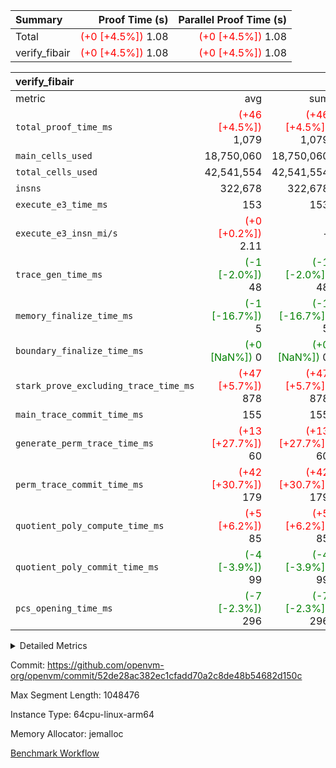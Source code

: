 | Summary | Proof Time (s) | Parallel Proof Time (s) |
|:---|---:|---:|
| Total | <span style='color: red'>(+0 [+4.5%])</span> 1.08 | <span style='color: red'>(+0 [+4.5%])</span> 1.08 |
| verify_fibair | <span style='color: red'>(+0 [+4.5%])</span> 1.08 | <span style='color: red'>(+0 [+4.5%])</span> 1.08 |


| verify_fibair |||||
|:---|---:|---:|---:|---:|
|metric|avg|sum|max|min|
| `total_proof_time_ms ` | <span style='color: red'>(+46 [+4.5%])</span> 1,079 | <span style='color: red'>(+46 [+4.5%])</span> 1,079 | <span style='color: red'>(+46 [+4.5%])</span> 1,079 | <span style='color: red'>(+46 [+4.5%])</span> 1,079 |
| `main_cells_used     ` |  18,750,060 |  18,750,060 |  18,750,060 |  18,750,060 |
| `total_cells_used    ` |  42,541,554 |  42,541,554 |  42,541,554 |  42,541,554 |
| `insns               ` |  322,678 |  322,678 |  322,678 |  322,678 |
| `execute_e3_time_ms  ` |  153 |  153 |  153 |  153 |
| `execute_e3_insn_mi/s` | <span style='color: red'>(+0 [+0.2%])</span> 2.11 | -          | <span style='color: red'>(+0 [+0.2%])</span> 2.11 | <span style='color: red'>(+0 [+0.2%])</span> 2.11 |
| `trace_gen_time_ms   ` | <span style='color: green'>(-1 [-2.0%])</span> 48 | <span style='color: green'>(-1 [-2.0%])</span> 48 | <span style='color: green'>(-1 [-2.0%])</span> 48 | <span style='color: green'>(-1 [-2.0%])</span> 48 |
| `memory_finalize_time_ms` | <span style='color: green'>(-1 [-16.7%])</span> 5 | <span style='color: green'>(-1 [-16.7%])</span> 5 | <span style='color: green'>(-1 [-16.7%])</span> 5 | <span style='color: green'>(-1 [-16.7%])</span> 5 |
| `boundary_finalize_time_ms` | <span style='color: green'>(+0 [NaN%])</span> 0 | <span style='color: green'>(+0 [NaN%])</span> 0 | <span style='color: green'>(+0 [NaN%])</span> 0 | <span style='color: green'>(+0 [NaN%])</span> 0 |
| `stark_prove_excluding_trace_time_ms` | <span style='color: red'>(+47 [+5.7%])</span> 878 | <span style='color: red'>(+47 [+5.7%])</span> 878 | <span style='color: red'>(+47 [+5.7%])</span> 878 | <span style='color: red'>(+47 [+5.7%])</span> 878 |
| `main_trace_commit_time_ms` |  155 |  155 |  155 |  155 |
| `generate_perm_trace_time_ms` | <span style='color: red'>(+13 [+27.7%])</span> 60 | <span style='color: red'>(+13 [+27.7%])</span> 60 | <span style='color: red'>(+13 [+27.7%])</span> 60 | <span style='color: red'>(+13 [+27.7%])</span> 60 |
| `perm_trace_commit_time_ms` | <span style='color: red'>(+42 [+30.7%])</span> 179 | <span style='color: red'>(+42 [+30.7%])</span> 179 | <span style='color: red'>(+42 [+30.7%])</span> 179 | <span style='color: red'>(+42 [+30.7%])</span> 179 |
| `quotient_poly_compute_time_ms` | <span style='color: red'>(+5 [+6.2%])</span> 85 | <span style='color: red'>(+5 [+6.2%])</span> 85 | <span style='color: red'>(+5 [+6.2%])</span> 85 | <span style='color: red'>(+5 [+6.2%])</span> 85 |
| `quotient_poly_commit_time_ms` | <span style='color: green'>(-4 [-3.9%])</span> 99 | <span style='color: green'>(-4 [-3.9%])</span> 99 | <span style='color: green'>(-4 [-3.9%])</span> 99 | <span style='color: green'>(-4 [-3.9%])</span> 99 |
| `pcs_opening_time_ms ` | <span style='color: green'>(-7 [-2.3%])</span> 296 | <span style='color: green'>(-7 [-2.3%])</span> 296 | <span style='color: green'>(-7 [-2.3%])</span> 296 | <span style='color: green'>(-7 [-2.3%])</span> 296 |



<details>
<summary>Detailed Metrics</summary>

|  | verify_program_compile_ms | total_cells | stark_prove_excluding_trace_time_ms | quotient_poly_compute_time_ms | quotient_poly_commit_time_ms | perm_trace_commit_time_ms | pcs_opening_time_ms | main_trace_commit_time_ms | app proof_time_ms |
| --- | --- | --- | --- | --- | --- | --- | --- | --- |
|  | 7 | 65,536 | 40 | 1 | 6 | 0 | 25 | 6 | 2,136 | 

| air_name | rows | quotient_deg | main_cols | interactions | constraints | cells |
| --- | --- | --- | --- | --- | --- | --- |
| AccessAdapterAir<2> |  | 2 |  | 5 | 12 |  | 
| AccessAdapterAir<4> |  | 2 |  | 5 | 12 |  | 
| AccessAdapterAir<8> |  | 2 |  | 5 | 12 |  | 
| FibonacciAir | 32,768 | 1 | 2 |  | 5 | 65,536 | 
| FriReducedOpeningAir |  | 2 |  | 39 | 71 |  | 
| JalRangeCheckAir |  | 2 |  | 9 | 14 |  | 
| NativePoseidon2Air<BabyBearParameters>, 1> |  | 2 |  | 136 | 572 |  | 
| PhantomAir |  | 2 |  | 3 | 5 |  | 
| ProgramAir |  | 1 |  | 1 | 4 |  | 
| VariableRangeCheckerAir |  | 1 |  | 1 | 4 |  | 
| VmAirWrapper<AluNativeAdapterAir, FieldArithmeticCoreAir> |  | 2 |  | 15 | 27 |  | 
| VmAirWrapper<BranchNativeAdapterAir, BranchEqualCoreAir<1> |  | 2 |  | 11 | 25 |  | 
| VmAirWrapper<NativeAdapterAir<2, 0>, PublicValuesCoreAir> |  | 2 |  | 11 | 29 |  | 
| VmAirWrapper<NativeLoadStoreAdapterAir<1>, NativeLoadStoreCoreAir<1> |  | 2 |  | 15 | 20 |  | 
| VmAirWrapper<NativeLoadStoreAdapterAir<4>, NativeLoadStoreCoreAir<4> |  | 2 |  | 15 | 20 |  | 
| VmAirWrapper<NativeVectorizedAdapterAir<4>, FieldExtensionCoreAir> |  | 2 |  | 15 | 27 |  | 
| VmConnectorAir |  | 2 |  | 5 | 11 |  | 
| VolatileBoundaryAir |  | 2 |  | 7 | 19 |  | 

| group | trace_gen_time_ms | total_proof_time_ms | total_cells_used | total_cells | system_trace_gen_time_ms | stark_prove_excluding_trace_time_ms | single_trace_gen_time_ms | quotient_poly_compute_time_ms | quotient_poly_commit_time_ms | perm_trace_commit_time_ms | pcs_opening_time_ms | memory_finalize_time_ms | main_trace_commit_time_ms | main_cells_used | insns | generate_perm_trace_time_ms | fri.log_blowup | execute_e3_time_ms | execute_e3_insn_mi/s | boundary_finalize_time_ms |
| --- | --- | --- | --- | --- | --- | --- | --- | --- | --- | --- | --- | --- | --- | --- | --- | --- | --- | --- | --- | --- |
| verify_fibair | 48 | 1,079 | 42,541,554 | 62,474,410 | 48 | 878 | 2 | 85 | 99 | 179 | 296 | 5 | 155 | 18,750,060 | 322,678 | 60 | 1 | 153 | 2.11 | 0 | 

| group | air_name | rows | prep_cols | perm_cols | main_cols | cells |
| --- | --- | --- | --- | --- | --- | --- |
| verify_fibair | AccessAdapterAir<2> | 131,072 |  | 16 | 11 | 3,538,944 | 
| verify_fibair | AccessAdapterAir<4> | 65,536 |  | 16 | 13 | 1,900,544 | 
| verify_fibair | AccessAdapterAir<8> | 128 |  | 16 | 17 | 4,224 | 
| verify_fibair | FriReducedOpeningAir | 2,048 |  | 84 | 27 | 227,328 | 
| verify_fibair | JalRangeCheckAir | 32,768 |  | 28 | 12 | 1,310,720 | 
| verify_fibair | NativePoseidon2Air<BabyBearParameters>, 1> | 32,768 |  | 312 | 398 | 23,265,280 | 
| verify_fibair | PhantomAir | 16,384 |  | 12 | 6 | 294,912 | 
| verify_fibair | ProgramAir | 8,192 |  | 8 | 10 | 147,456 | 
| verify_fibair | VariableRangeCheckerAir | 262,144 | 2 | 8 | 1 | 2,359,296 | 
| verify_fibair | VmAirWrapper<AluNativeAdapterAir, FieldArithmeticCoreAir> | 262,144 |  | 36 | 29 | 17,039,360 | 
| verify_fibair | VmAirWrapper<BranchNativeAdapterAir, BranchEqualCoreAir<1> | 32,768 |  | 28 | 23 | 1,671,168 | 
| verify_fibair | VmAirWrapper<NativeLoadStoreAdapterAir<1>, NativeLoadStoreCoreAir<1> | 65,536 |  | 40 | 21 | 3,997,696 | 
| verify_fibair | VmAirWrapper<NativeLoadStoreAdapterAir<4>, NativeLoadStoreCoreAir<4> | 32,768 |  | 40 | 27 | 2,195,456 | 
| verify_fibair | VmAirWrapper<NativeVectorizedAdapterAir<4>, FieldExtensionCoreAir> | 32,768 |  | 36 | 38 | 2,424,832 | 
| verify_fibair | VmConnectorAir | 2 | 1 | 16 | 5 | 42 | 
| verify_fibair | VolatileBoundaryAir | 65,536 |  | 20 | 12 | 2,097,152 | 

| group | trace_height_constraint | weighted_sum | threshold |
| --- | --- | --- | --- |
| verify_fibair | 0 | 1,085,444 | 2,013,265,921 | 
| verify_fibair | 1 | 5,411,200 | 2,013,265,921 | 
| verify_fibair | 2 | 542,722 | 2,013,265,921 | 
| verify_fibair | 3 | 5,476,612 | 2,013,265,921 | 
| verify_fibair | 4 | 65,536 | 2,013,265,921 | 
| verify_fibair | 5 | 12,851,850 | 2,013,265,921 | 

| trace_height_constraint | threshold |
| --- | --- |
| 0 | 2,013,265,921 | 

</details>


Commit: https://github.com/openvm-org/openvm/commit/52de28ac382ec1cfadd70a2c8de48b54682d150c

Max Segment Length: 1048476

Instance Type: 64cpu-linux-arm64

Memory Allocator: jemalloc

[Benchmark Workflow](https://github.com/openvm-org/openvm/actions/runs/16782364094)
